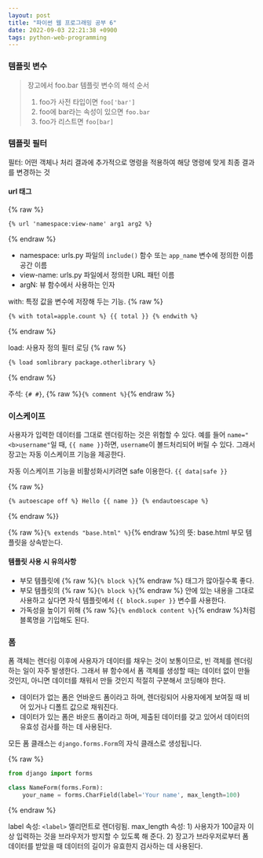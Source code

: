 ```yaml
---
layout: post
title: "파이썬 웹 프로그래밍 공부 6"
date: 2022-09-03 22:21:38 +0900
tags: python-web-programming
---
```


### 템플릿 변수

> 장고에서 foo.bar 템플릿 변수의 해석 순서
>
> 1. foo가 사전 타입이면 `foo['bar']`
> 2. foo에 bar라는 속성이 있으면 `foo.bar`
> 3. foo가 리스트면 `foo[bar]`

### 템플릿 필터

필터: 어떤 객체나 처리 결과에 추가적으로 명령을 적용하여 해당 명령에 맞게 최종 결과를 변경하는 것

#### url 태그

{% raw %}

```html
{% url 'namespace:view-name' arg1 arg2 %}
```

{% endraw %}

- namespace: urls.py 파일의 `include()` 함수 또는 `app_name` 변수에 정의한 이름 공간 이름
- view-name: urls.py 파일에서 정의한 URL 패턴 이름
- argN: 뷰 함수에서 사용하는 인자

with: 특정 값을 변수에 저장해 두는 기능.
{% raw %}

```html
{% with total=apple.count %} {{ total }} {% endwith %}
```

{% endraw %}

load: 사용자 정의 필터 로딩
{% raw %}

```html
{% load somlibrary package.otherlibrary %}
```

{% endraw %}

주석: `{# #}`, {% raw %}`{% comment %}`{% endraw %}

### 이스케이프

사용자가 입력한 데이터를 그대로 렌더링하는 것은 위험할 수 있다.
예를 들어 `name="<b>username"`일 때, `{{ name }}`하면, `username`이 볼드처리되어 버릴 수 있다. 그래서 장고는 자동 이스케이프 기능을 제공한다.

자동 이스케이프 기능을 비활성화시키려면 safe 이용한다. `{{ data|safe }}`

{% raw %}

```html
{% autoescape off %} Hello {{ name }} {% endautoescape %}
```

{% endraw %}}

{% raw %}`{% extends "base.html" %}`{% endraw %}의 뜻: base.html 부모 템플릿을 상속받는다.

#### 템플릿 사용 시 유의사항

- 부모 템플릿에 {% raw %}`{% block %}`{% endraw %} 태그가 많아질수록 좋다.
- 부모 템플릿의 {% raw %}`{% block %}`{% endraw %} 안에 있는 내용을 그대로 사용하고 싶다면 자식 템플릿에서 `{{ block.super }}` 변수를 사용한다.
- 가독성을 높이기 위해 {% raw %}`{% endblock content %}`{% endraw %}처럼 블록명을 기입해도 된다.

### 폼

폼 객체는 렌더링 이후에 사용자가 데이터를 채우는 것이 보통이므로, 빈 객체를 렌더링하는 일이 자주 발생한다. 그래서 뷰 함수에서 폼 객체를 생성할 때는 데이터 없이 만들 것인지, 아니면 데이터를 채워서 만들 것인지 적절히 구분해서 코딩해야 한다.

- 데이터가 없는 폼은 언바운드 폼이라고 하며, 렌더링되어 사용자에게 보여질 때 비어 있거나 디폴트 값으로 채워진다.
- 데이터가 있는 폼은 바운드 폼이라고 하며, 제출된 데이터를 갖고 있어서 데이터의 유효성 검사를 하는 데 사용된다.

모든 폼 클래스는 `django.forms.Form`의 자식 클래스로 생성됩니다.

{% raw %}

```python
from django import forms

class NameForm(forms.Form):
    your_name = forms.CharField(label='Your name', max_length=100)
```

{% endraw %}

label 속성: `<label>` 엘리먼트로 렌더링됨.
max_length 속성: 1) 사용자가 100글자 이상 입력하는 것을 브라우저가 방지할 수 있도록 해 준다. 2) 장고가 브라우저로부터 폼 데이터를 받았을 때 데이터의 길이가 유효한지 검사하는 데 사용된다.
